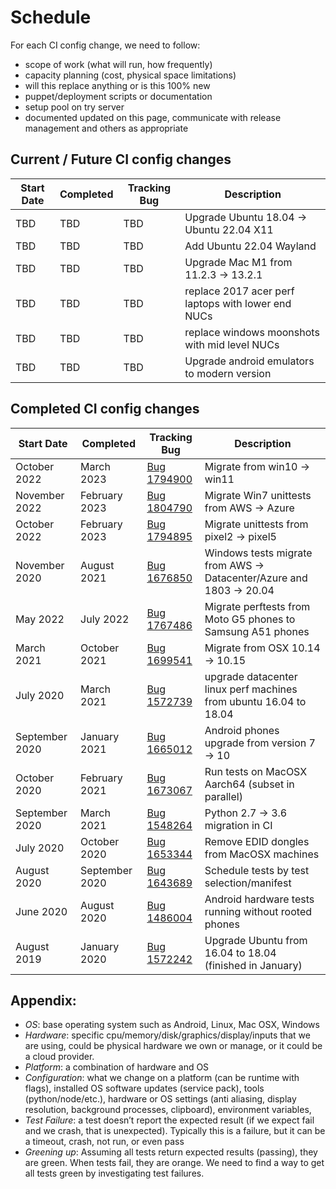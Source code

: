# Schedule

For each CI config change, we need to follow:
 * scope of work (what will run, how frequently)
 * capacity planning (cost, physical space limitations)
 * will this replace anything or is this 100% new
 * puppet/deployment scripts or documentation
 * setup pool on try server
 * documented updated on this page, communicate with release management and others as appropriate


## Current / Future CI config changes

Start Date | Completed | Tracking Bug | Description
--- | --- | --- | ---
TBD  | TBD | TBD | Upgrade Ubuntu 18.04 -> Ubuntu 22.04 X11
TBD  | TBD | TBD | Add Ubuntu 22.04 Wayland
TBD  | TBD | TBD | Upgrade Mac M1 from 11.2.3 -> 13.2.1
TBD  | TBD | TBD | replace 2017 acer perf laptops with lower end NUCs
TBD  | TBD | TBD | replace windows moonshots with mid level NUCs
TBD  | TBD | TBD | Upgrade android emulators to modern version


## Completed CI config changes

Start Date | Completed | Tracking Bug | Description
--- | --- | --- | ---
October 2022 | March 2023 | [Bug 1794900](https://bugzilla.mozilla.org/show_bug.cgi?id=1794900) | Migrate from win10 -> win11
November 2022 | February 2023 | [Bug 1804790](https://bugzilla.mozilla.org/show_bug.cgi?id=1804790) | Migrate Win7 unittests from AWS -> Azure
October 2022 | February 2023 | [Bug 1794895](https://bugzilla.mozilla.org/show_bug.cgi?id=1794895) | Migrate unittests from pixel2 -> pixel5
November 2020 | August 2021 | [Bug 1676850](https://bugzilla.mozilla.org/show_bug.cgi?id=1676850) | Windows tests migrate from AWS -> Datacenter/Azure and 1803 -> 20.04
May 2022 | July 2022 | [Bug 1767486](https://bugzilla.mozilla.org/show_bug.cgi?id=1767486) | Migrate perftests from Moto G5 phones to Samsung A51 phones
March 2021 | October 2021 | [Bug 1699541](https://bugzilla.mozilla.org/show_bug.cgi?id=1699541) | Migrate from OSX 10.14 -> 10.15
July 2020 | March 2021 | [Bug 1572739](https://bugzilla.mozilla.org/show_bug.cgi?id=1572739) | upgrade datacenter linux perf machines from ubuntu 16.04 to 18.04
September 2020  | January 2021 | [Bug 1665012](https://bugzilla.mozilla.org/show_bug.cgi?id=1665012) | Android phones upgrade from version 7 -> 10
October 2020  | February 2021 | [Bug 1673067](https://bugzilla.mozilla.org/show_bug.cgi?id=1673067) | Run tests on MacOSX Aarch64 (subset in parallel)
September 2020 | March 2021 | [Bug 1548264](https://bugzilla.mozilla.org/show_bug.cgi?id=1548264) | Python 2.7 -> 3.6 migration in CI
July 2020 | October 2020| [Bug 1653344](https://bugzilla.mozilla.org/show_bug.cgi?id=1653344) | Remove EDID dongles from MacOSX machines
August 2020 | September 2020 | [Bug 1643689](https://bugzilla.mozilla.org/show_bug.cgi?id=1643689) | Schedule tests by test selection/manifest
June 2020 | August 2020 | [Bug 1486004](https://bugzilla.mozilla.org/show_bug.cgi?id=1486004) | Android hardware tests running without rooted phones
August 2019 | January 2020 | [Bug 1572242](https://bugzilla.mozilla.org/show_bug.cgi?id=1572242) | Upgrade Ubuntu from 16.04 to 18.04 (finished in January)


## Appendix:
 * *OS*: base operating system such as Android, Linux, Mac OSX, Windows
 * *Hardware*: specific cpu/memory/disk/graphics/display/inputs that we are using, could be physical hardware we own or manage, or it could be a cloud provider.
 * *Platform*: a combination of hardware and OS
 * *Configuration*: what we change on a platform (can be runtime with flags), installed OS software updates (service pack), tools (python/node/etc.), hardware or OS settings (anti aliasing, display resolution, background processes, clipboard), environment variables,
 * *Test Failure*: a test doesn’t report the expected result (if we expect fail and we crash, that is unexpected).  Typically this is a failure, but it can be a timeout, crash, not run, or even pass
 * *Greening up*: Assuming all tests return expected results (passing), they are green.  When tests fail, they are orange.  We need to find a way to get all tests green by investigating test failures.
